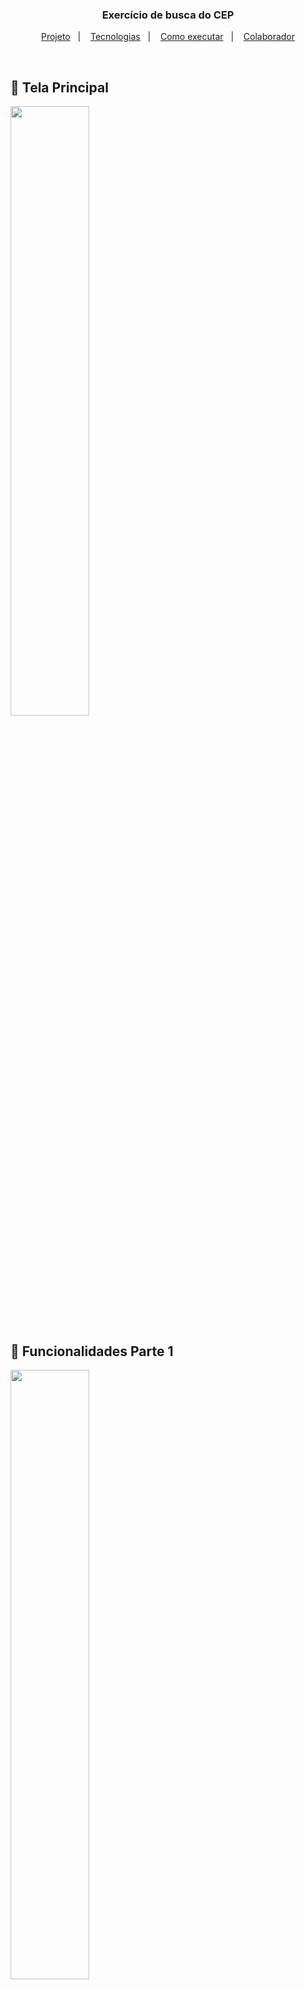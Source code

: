 <h3 align="center">Exercício de busca do CEP</h3>
<p align="center">
  <a href="#-projeto">Projeto</a>&nbsp;&nbsp;&nbsp;|&nbsp;&nbsp;&nbsp;
<a href="#-tecnologias">Tecnologias</a>&nbsp;&nbsp;&nbsp;|&nbsp;&nbsp;&nbsp;
  <a href="#-como-executar">Como executar</a>&nbsp;&nbsp;&nbsp;|&nbsp;&nbsp;&nbsp;
  <a href="#-colaborador">Colaborador</a>
</p>

<br>

## 📱 Tela Principal
<img src=""
 width=50%>
 ## 📱 Funcionalidades Parte 1
<img src=""
 width=50%>
## 📱 Funcionalidades Parte 2
<img src=""
 width=50%>

## 💻 Projeto

O exercício consiste em fazer uma tela que terá um campo de input, este vai receber o Código de Endereçamento Postal (CEP) do usuário. Embaixo, existirá um botão que ao ser pressionado irá consultar uma [API](https://aws.amazon.com/pt/what-is/api/) pública de consulta de CEP. Logo após, devem ser mostrado os retornos tragos por essa API (No console do navegador ou na própria tela), no meu caso utilizei a última opção. 

## ✨ Tecnologias

Esse projeto foi desenvolvido com as seguintes tecnologias:
- [viacep](https://viacep.com.br/)
- [React-native](https://reactnative.dev/docs/getting-started)
- [Typescript](https://www.typescriptlang.org/)

## 🚀 Como executar

- Instale o Visual Studio Code
- Instale o Node.js e o Expo
- Clone o repositório
- Abra o projeto
- Rode o comando `npm install` para instalar as dependências

## 👷 COLABORADOR

#### Nome: Ronny Lima Ribeiro da Silva
- LinkedIn: [Ronny Ribeiro](https://www.linkedin.com/in/ronny-lima-ribeiro-da-silva/)
- GitHub: [ronnylrsd](https://github.com/ronnylrsd)


---

Exercício de busca de dados do CEP
